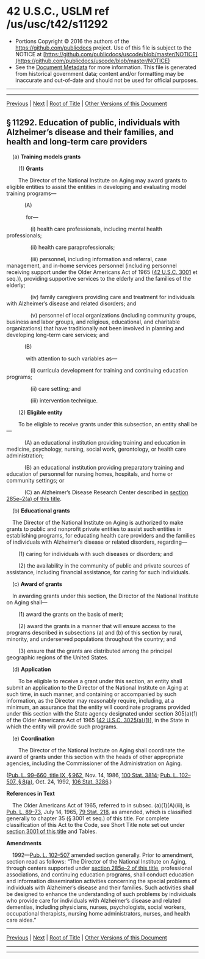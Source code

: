 ---
---

# 42 U.S.C., USLM ref /us/usc/t42/s11292

* Portions Copyright © 2016 the authors of the https://github.com/publicdocs project.
  Use of this file is subject to the NOTICE at [https://github.com/publicdocs/uscode/blob/master/NOTICE](https://github.com/publicdocs/uscode/blob/master/NOTICE)
* See the [Document Metadata](././../../../../..//README.md) for more information.
  This file is generated from historical government data; content and/or formatting may be inaccurate and out-of-date and should not be used for official purposes.

----------
----------

[Previous](./../../../../..//us/usc/t42/ch118/schV/m__us_usc_t42_s11291.md) | [Next](./../../../../..//us/usc/t42/ch118/schV/m__us_usc_t42_s11293.md) | [Root of Title](./../../../../../) | [Other Versions of this Document](https://publicdocs.github.io/go/links?ns=uslm&ref=%2Fus%2Fusc%2Ft42%2Fs11292)

## § 11292. Education of public, individuals with Alzheimer’s disease and their families, and health and long-term care providers

    (a) __Training models grants__ 

        (1) __Grants__ 

        The Director of the National Institute on Aging may award grants to eligible entities to assist the entities in developing and evaluating model training programs—

            (A)

             for—

                (i) health care professionals, including mental health professionals;

                (ii) health care paraprofessionals;

                (iii) personnel, including information and referral, case management, and in-home services personnel (including personnel receiving support under the Older Americans Act of 1965 ([42 U.S.C. 3001][/us/usc/t42/s3001] et seq.)), providing supportive services to the elderly and the families of the elderly;

                (iv) family caregivers providing care and treatment for individuals with Alzheimer’s disease and related disorders; and

                (v) personnel of local organizations (including community groups, business and labor groups, and religious, educational, and charitable organizations) that have traditionally not been involved in planning and developing long-term care services; and

            (B)

             with attention to such variables as—

                (i) curricula development for training and continuing education programs;

                (ii) care setting; and

                (iii) intervention technique.

        (2) __Eligible entity__ 

        To be eligible to receive grants under this subsection, an entity shall be—

            (A) an educational institution providing training and education in medicine, psychology, nursing, social work, gerontology, or health care administration;

            (B) an educational institution providing preparatory training and education of personnel for nursing homes, hospitals, and home or community settings; or

            (C) an Alzheimer’s Disease Research Center described in [section 285e–2(a) of this title][/us/usc/t42/s285e–2/a].

    (b) __Educational grants__ 

    The Director of the National Institute on Aging is authorized to make grants to public and nonprofit private entities to assist such entities in establishing programs, for educating health care providers and the families of individuals with Alzheimer’s disease or related disorders, regarding—

        (1) caring for individuals with such diseases or disorders; and

        (2) the availability in the community of public and private sources of assistance, including financial assistance, for caring for such individuals.

    (c) __Award of grants__ 

    In awarding grants under this section, the Director of the National Institute on Aging shall—

        (1) award the grants on the basis of merit;

        (2) award the grants in a manner that will ensure access to the programs described in subsections (a) and (b) of this section by rural, minority, and underserved populations throughout the country; and

        (3) ensure that the grants are distributed among the principal geographic regions of the United States.

    (d) __Application__ 

        To be eligible to receive a grant under this section, an entity shall submit an application to the Director of the National Institute on Aging at such time, in such manner, and containing or accompanied by such information, as the Director may reasonably require, including, at a minimum, an assurance that the entity will coordinate programs provided under this section with the State agency designated under section 305(a)(1) of the Older Americans Act of 1965 \[[42 U.S.C. 3025(a)(1)][/us/usc/t42/s3025/a/1]\], in the State in which the entity will provide such programs.

    (e) __Coordination__ 

        The Director of the National Institute on Aging shall coordinate the award of grants under this section with the heads of other appropriate agencies, including the Commissioner of the Administration on Aging.

([Pub. L. 99–660, title IX, § 962][/us/pl/99/660/s962], Nov. 14, 1986, [100 Stat. 3814][/us/stat/100/3814]; [Pub. L. 102–507, § 8(a)][/us/pl/102/507/s8/a], Oct. 24, 1992, [106 Stat. 3286][/us/stat/106/3286].)

 __References in Text__ 

    The Older Americans Act of 1965, referred to in subsec. (a)(1)(A)(iii), is [Pub. L. 89–73][/us/pl/89/73], July 14, 1965, [79 Stat. 218][/us/stat/79/218], as amended, which is classified generally to chapter 35 (§ 3001 et seq.) of this title. For complete classification of this Act to the Code, see Short Title note set out under [section 3001 of this title][/us/usc/t42/s3001] and Tables.

 __Amendments__ 

    1992—[Pub. L. 102–507][/us/pl/102/507] amended section generally. Prior to amendment, section read as follows: “The Director of the National Institute on Aging, through centers supported under [section 285e–2 of this title][/us/usc/t42/s285e–2], professional associations, and continuing education programs, shall conduct education and information dissemination activities concerning the special problems of individuals with Alzheimer’s disease and their families. Such activities shall be designed to enhance the understanding of such problems by individuals who provide care for individuals with Alzheimer’s disease and related dementias, including physicians, nurses, psychologists, social workers, occupational therapists, nursing home administrators, nurses, and health care aides.”

----------

[Previous](./../../../../..//us/usc/t42/ch118/schV/m__us_usc_t42_s11291.md) | [Next](./../../../../..//us/usc/t42/ch118/schV/m__us_usc_t42_s11293.md) | [Root of Title](./../../../../../) | [Other Versions of this Document](https://publicdocs.github.io/go/links?ns=uslm&ref=%2Fus%2Fusc%2Ft42%2Fs11292)

----------
----------

[/us/usc/t42/s3001]: https://publicdocs.github.io/go/links?ns=uslm&ref=%2Fus%2Fusc%2Ft42%2Fs3001
[/us/usc/t42/s285e–2/a]: https://publicdocs.github.io/go/links?ns=uslm&ref=%2Fus%2Fusc%2Ft42%2Fs285e%E2%80%932%2Fa
[/us/usc/t42/s3025/a/1]: https://publicdocs.github.io/go/links?ns=uslm&ref=%2Fus%2Fusc%2Ft42%2Fs3025%2Fa%2F1
[/us/pl/99/660/s962]: https://publicdocs.github.io/go/links?ns=uslm&ref=%2Fus%2Fpl%2F99%2F660%2Fs962
[/us/stat/100/3814]: https://publicdocs.github.io/go/links?ns=uslm&ref=%2Fus%2Fstat%2F100%2F3814
[/us/pl/102/507/s8/a]: https://publicdocs.github.io/go/links?ns=uslm&ref=%2Fus%2Fpl%2F102%2F507%2Fs8%2Fa
[/us/stat/106/3286]: https://publicdocs.github.io/go/links?ns=uslm&ref=%2Fus%2Fstat%2F106%2F3286
[/us/pl/89/73]: https://publicdocs.github.io/go/links?ns=uslm&ref=%2Fus%2Fpl%2F89%2F73
[/us/stat/79/218]: https://publicdocs.github.io/go/links?ns=uslm&ref=%2Fus%2Fstat%2F79%2F218
[/us/usc/t42/s3001]: https://publicdocs.github.io/go/links?ns=uslm&ref=%2Fus%2Fusc%2Ft42%2Fs3001
[/us/pl/102/507]: https://publicdocs.github.io/go/links?ns=uslm&ref=%2Fus%2Fpl%2F102%2F507
[/us/usc/t42/s285e–2]: https://publicdocs.github.io/go/links?ns=uslm&ref=%2Fus%2Fusc%2Ft42%2Fs285e%E2%80%932


